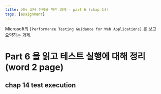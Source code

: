 ```yaml
---
title: 성능 교육 진행을 위한 과제 - part 6 (chap 14)
tags: [assignment]
---
```


Microsoft의 `[Performance Testing Guidance for Web Applications]` 를 보고 요약하는 과제.

# Part 6 을 읽고 테스트 실행에 대해 정리 (word 2 page)

## chap 14 test execution